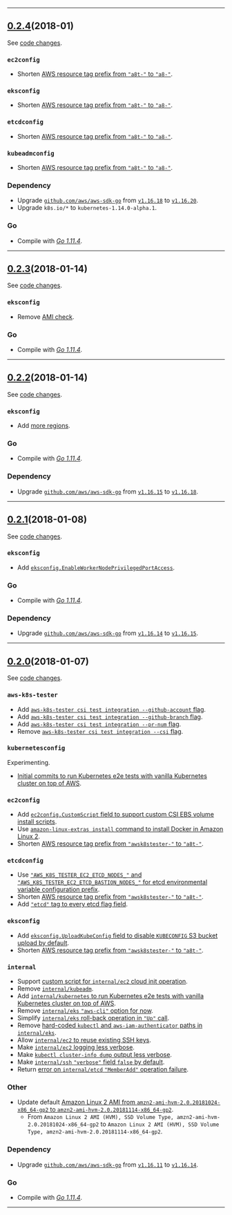 

<hr>


## [0.2.4](https://github.com/aws/aws-k8s-tester/releases/tag/0.2.4)(2018-01)

See [code changes](https://github.com/aws/aws-k8s-tester/compare/0.2.3...0.2.4).

### `ec2config`

- Shorten [AWS resource tag prefix from `"a8t-"` to `"a8-"`](https://github.com/aws/aws-k8s-tester/commit/043ccec9fb92f449a0b9bc85e0cd9adc56731701).

### `eksconfig`

- Shorten [AWS resource tag prefix from `"a8t-"` to `"a8-"`](https://github.com/aws/aws-k8s-tester/commit/043ccec9fb92f449a0b9bc85e0cd9adc56731701).

### `etcdconfig`

- Shorten [AWS resource tag prefix from `"a8t-"` to `"a8-"`](https://github.com/aws/aws-k8s-tester/commit/043ccec9fb92f449a0b9bc85e0cd9adc56731701).

### `kubeadmconfig`

- Shorten [AWS resource tag prefix from `"a8t-"` to `"a8-"`](https://github.com/aws/aws-k8s-tester/commit/043ccec9fb92f449a0b9bc85e0cd9adc56731701).

### Dependency

- Upgrade [`github.com/aws/aws-sdk-go`](https://github.com/aws/aws-sdk-go/releases) from [`v1.16.18`](https://github.com/aws/aws-sdk-go/releases/tag/v1.16.18) to [`v1.16.20`](https://github.com/aws/aws-sdk-go/releases/tag/v1.16.20).
- Upgrade `k8s.io/*` to `kubernetes-1.14.0-alpha.1`.

### Go

- Compile with [*Go 1.11.4*](https://golang.org/doc/devel/release.html#go1.11).


<hr>


## [0.2.3](https://github.com/aws/aws-k8s-tester/releases/tag/0.2.3)(2018-01-14)

See [code changes](https://github.com/aws/aws-k8s-tester/compare/0.2.2...0.2.3).

### `eksconfig`

- Remove [AMI check](https://github.com/aws/aws-k8s-tester/pull/35).

### Go

- Compile with [*Go 1.11.4*](https://golang.org/doc/devel/release.html#go1.11).


<hr>


## [0.2.2](https://github.com/aws/aws-k8s-tester/releases/tag/0.2.2)(2018-01-14)

See [code changes](https://github.com/aws/aws-k8s-tester/compare/0.2.1...0.2.2).

### `eksconfig`

- Add [more regions](https://github.com/aws/aws-k8s-tester/commit/630b0a02f7f9dad07ac5492f34f5be006c45138e).

### Go

- Compile with [*Go 1.11.4*](https://golang.org/doc/devel/release.html#go1.11).

### Dependency

- Upgrade [`github.com/aws/aws-sdk-go`](https://github.com/aws/aws-sdk-go/releases) from [`v1.16.15`](https://github.com/aws/aws-sdk-go/releases/tag/v1.16.15) to [`v1.16.18`](https://github.com/aws/aws-sdk-go/releases/tag/v1.16.18).


<hr>


## [0.2.1](https://github.com/aws/aws-k8s-tester/releases/tag/0.2.1)(2018-01-08)

See [code changes](https://github.com/aws/aws-k8s-tester/compare/0.2.0...0.2.1).

### `eksconfig`

- Add [`eksconfig.EnableWorkerNodePrivilegedPortAccess`](https://github.com/aws/aws-k8s-tester/pull/33).

### Go

- Compile with [*Go 1.11.4*](https://golang.org/doc/devel/release.html#go1.11).

### Dependency

- Upgrade [`github.com/aws/aws-sdk-go`](https://github.com/aws/aws-sdk-go/releases) from [`v1.16.14`](https://github.com/aws/aws-sdk-go/releases/tag/v1.16.14) to [`v1.16.15`](https://github.com/aws/aws-sdk-go/releases/tag/v1.16.15).


<hr>


## [0.2.0](https://github.com/aws/aws-k8s-tester/releases/tag/0.2.0)(2018-01-07)

See [code changes](https://github.com/aws/aws-k8s-tester/compare/0.1.9...0.2.0).

### `aws-k8s-tester`

- Add [`aws-k8s-tester csi test integration --github-account` flag](https://github.com/aws/aws-k8s-tester/pull/31).
- Add [`aws-k8s-tester csi test integration --github-branch` flag](https://github.com/aws/aws-k8s-tester/pull/31).
- Add [`aws-k8s-tester csi test integration --pr-num` flag](https://github.com/aws/aws-k8s-tester/pull/31).
- Remove [`aws-k8s-tester csi test integration --csi` flag](https://github.com/aws/aws-k8s-tester/pull/31).

### `kubernetesconfig`

Experimenting.

- [Initial commits to run Kubernetes e2e tests with vanilla Kubernetes cluster on top of AWS](https://github.com/aws/aws-k8s-tester/pull/26).

### `ec2config`

- Add [`ec2config.CustomScript` field to support custom CSI EBS volume install scripts](https://github.com/aws/aws-k8s-tester/pull/31).
- Use [`amazon-linux-extras install` command to install Docker in Amazon Linux 2](https://github.com/aws/aws-k8s-tester/commit/f9d9aa93e989f74ddce5ec87f126b55447c2bf9a).
- Shorten [AWS resource tag prefix from `"awsk8stester-"` to `"a8t-"`](https://github.com/aws/aws-k8s-tester/commit/5cd0e6c0d7ec73e4d647db2c5b70f0e019994c06).

### `etcdconfig`

- Use [`"AWS_K8S_TESTER_EC2_ETCD_NODES_"` and `"AWS_K8S_TESTER_EC2_ETCD_BASTION_NODES_"` for etcd environmental variable configuration prefix](https://github.com/aws/aws-k8s-tester/commit/fd9545d6acd56a2c1c0eef4da344014af7eb266a).
- Shorten [AWS resource tag prefix from `"awsk8stester-"` to `"a8t-"`](https://github.com/aws/aws-k8s-tester/commit/5cd0e6c0d7ec73e4d647db2c5b70f0e019994c06).
- Add [`"etcd"` tag to every etcd flag field](https://github.com/aws/aws-k8s-tester/commit/caac7dee6e5984ba92c340addd0404edeb4bf0cd).

### `eksconfig`

- Add [`eksconfig.UploadKubeConfig` field to disable `KUBECONFIG` S3 bucket upload by default](https://github.com/aws/aws-k8s-tester/commit/73f6c8037c949cfca03be4e776c06f9c1c76b6a0).
- Shorten [AWS resource tag prefix from `"awsk8stester-"` to `"a8t-"`](https://github.com/aws/aws-k8s-tester/commit/5cd0e6c0d7ec73e4d647db2c5b70f0e019994c06).

### `internal`

- Support [custom script for `internal/ec2` cloud init operation](https://github.com/aws/aws-k8s-tester/pull/31).
- Remove [`internal/kubeadm`](https://github.com/aws/aws-k8s-tester/commit/aa0590623f0b537484720d49175044661eda7cdb).
- Add [`internal/kubernetes` to run Kubernetes e2e tests with vanilla Kubernetes cluster on top of AWS](https://github.com/aws/aws-k8s-tester/pull/26).
- Remove [`internal/eks` `"aws-cli"` option for now](https://github.com/aws/aws-k8s-tester/commit/8079d8a96c85f2edc57da87c8b839ba67fd67f64).
- Simplify [`internal/eks` roll-back operation in `"Up"` call](https://github.com/aws/aws-k8s-tester/commit/91f9f9bc1dc88520e68a73fb132e37bfac34e6ba).
- Remove [hard-coded `kubectl` and `aws-iam-authenticator` paths in `internal/eks`](https://github.com/aws/aws-k8s-tester/commit/b8a5508589c08b9b1f256991d0d8e7513bdea5b8).
- Allow [`internal/ec2` to reuse existing SSH keys](https://github.com/aws/aws-k8s-tester/commit/99459f742ff78ba061b4cf9ef17fa697ee070613).
- Make [`internal/ec2` logging less verbose](https://github.com/aws/aws-k8s-tester/commit/1ad8b1c1718874ea51812583d5463863db4617a9).
- Make [`kubectl cluster-info dump` output less verbose](https://github.com/aws/aws-k8s-tester/commit/9a7775552ecad300783e609a0ed3677e87f2e54e).
- Make [`internal/ssh` `"verbose"` field `false` by default](https://github.com/aws/aws-k8s-tester/commit/1ad8b1c1718874ea51812583d5463863db4617a9).
- Return [error on `internal/etcd` `"MemberAdd"` operation failure](https://github.com/aws/aws-k8s-tester/commit/d03985668fd0afbabb43f46269c6daf2a779d376).

### Other

- Update default [Amazon Linux 2 AMI from `amzn2-ami-hvm-2.0.20181024-x86_64-gp2` to `amzn2-ami-hvm-2.0.20181114-x86_64-gp2`](https://github.com/aws/aws-k8s-tester/commit/b66c4b82a10ea48ff8889eb07b3530ce1fb98d5d).
  - From `Amazon Linux 2 AMI (HVM), SSD Volume Type, amzn2-ami-hvm-2.0.20181024-x86_64-gp2` to `Amazon Linux 2 AMI (HVM), SSD Volume Type, amzn2-ami-hvm-2.0.20181114-x86_64-gp2`.

### Dependency

- Upgrade [`github.com/aws/aws-sdk-go`](https://github.com/aws/aws-sdk-go/releases) from [`v1.16.11`](https://github.com/aws/aws-sdk-go/releases/tag/v1.16.11) to [`v1.16.14`](https://github.com/aws/aws-sdk-go/releases/tag/v1.16.14).

### Go

- Compile with [*Go 1.11.4*](https://golang.org/doc/devel/release.html#go1.11).


<hr>

